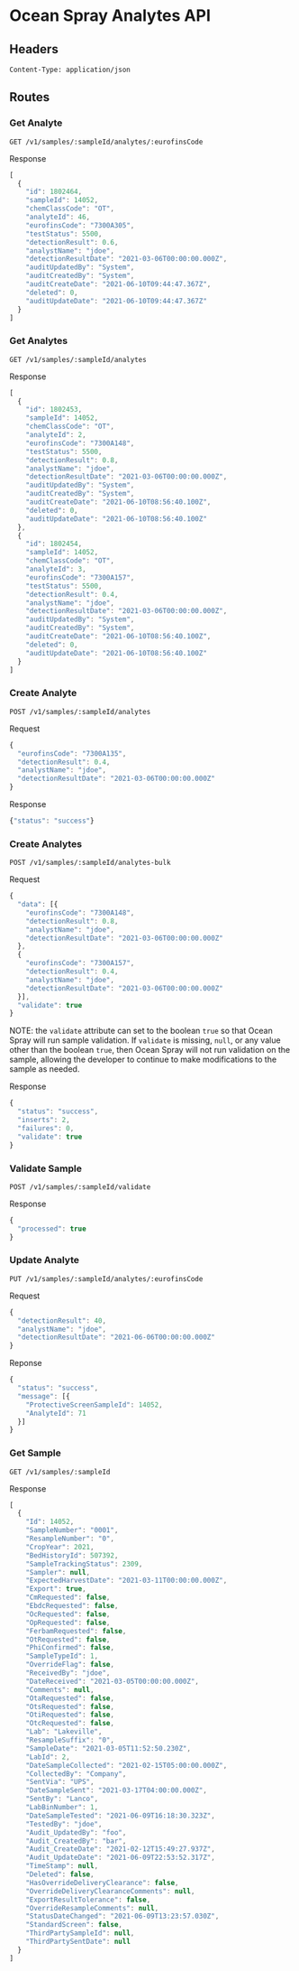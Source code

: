 # Ocean Spray Analytes API

## Headers

```
Content-Type: application/json
```

## Routes

### Get Analyte

`GET /v1/samples/:sampleId/analytes/:eurofinsCode`

Response
```javascript
[
  {
    "id": 1802464,
    "sampleId": 14052,
    "chemClassCode": "OT",
    "analyteId": 46,
    "eurofinsCode": "7300A305",
    "testStatus": 5500,
    "detectionResult": 0.6,
    "analystName": "jdoe",
    "detectionResultDate": "2021-03-06T00:00:00.000Z",
    "auditUpdatedBy": "System",
    "auditCreatedBy": "System",
    "auditCreateDate": "2021-06-10T09:44:47.367Z",
    "deleted": 0,
    "auditUpdateDate": "2021-06-10T09:44:47.367Z"
  }
]
```

### Get Analytes

`GET /v1/samples/:sampleId/analytes`

Response
```javascript
[
  {
    "id": 1802453,
    "sampleId": 14052,
    "chemClassCode": "OT",
    "analyteId": 2,
    "eurofinsCode": "7300A148",
    "testStatus": 5500,
    "detectionResult": 0.8,
    "analystName": "jdoe",
    "detectionResultDate": "2021-03-06T00:00:00.000Z",
    "auditUpdatedBy": "System",
    "auditCreatedBy": "System",
    "auditCreateDate": "2021-06-10T08:56:40.100Z",
    "deleted": 0,
    "auditUpdateDate": "2021-06-10T08:56:40.100Z"
  },
  {
    "id": 1802454,
    "sampleId": 14052,
    "chemClassCode": "OT",
    "analyteId": 3,
    "eurofinsCode": "7300A157",
    "testStatus": 5500,
    "detectionResult": 0.4,
    "analystName": "jdoe",
    "detectionResultDate": "2021-03-06T00:00:00.000Z",
    "auditUpdatedBy": "System",
    "auditCreatedBy": "System",
    "auditCreateDate": "2021-06-10T08:56:40.100Z",
    "deleted": 0,
    "auditUpdateDate": "2021-06-10T08:56:40.100Z"
  }
]
```

### Create Analyte

`POST /v1/samples/:sampleId/analytes`

Request
```javascript
{
  "eurofinsCode": "7300A135",
  "detectionResult": 0.4,
  "analystName": "jdoe",
  "detectionResultDate": "2021-03-06T00:00:00.000Z"
}
```

Response
```javascript
{"status": "success"}
```

### Create Analytes

`POST /v1/samples/:sampleId/analytes-bulk`

Request
```javascript
{
  "data": [{
    "eurofinsCode": "7300A148",
    "detectionResult": 0.8,
    "analystName": "jdoe",
    "detectionResultDate": "2021-03-06T00:00:00.000Z"
  },
  {
    "eurofinsCode": "7300A157",
    "detectionResult": 0.4,
    "analystName": "jdoe",
    "detectionResultDate": "2021-03-06T00:00:00.000Z"
  }],
  "validate": true
}
```
NOTE: the `validate` attribute can set to the
boolean `true` so that Ocean Spray will run sample
validation. If `validate` is missing, `null`, or any
value other than the boolean `true`, then Ocean Spray
will not run validation on the sample, allowing
the developer to continue to make modifications
to the sample as needed.

Response
```javascript
{
  "status": "success",
  "inserts": 2,
  "failures": 0,
  "validate": true
}
```

### Validate Sample

`POST /v1/samples/:sampleId/validate`

Response
```javascript
{
  "processed": true
}
```

### Update Analyte

`PUT /v1/samples/:sampleId/analytes/:eurofinsCode`

Request
```javascript
{
  "detectionResult": 40,
  "analystName": "jdoe",
  "detectionResultDate": "2021-06-06T00:00:00.000Z"    
}
```

Reponse
```javascript
{
  "status": "success",
  "message": [{
    "ProtectiveScreenSampleId": 14052,
    "AnalyteId": 71
  }]
}
```

### Get Sample

`GET /v1/samples/:sampleId`

Response
```javascript
[
  {
    "Id": 14052,
    "SampleNumber": "0001",
    "ResampleNumber": "0",
    "CropYear": 2021,
    "BedHistoryId": 507392,
    "SampleTrackingStatus": 2309,
    "Sampler": null,
    "ExpectedHarvestDate": "2021-03-11T00:00:00.000Z",
    "Export": true,
    "CmRequested": false,
    "EbdcRequested": false,
    "OcRequested": false,
    "OpRequested": false,
    "FerbamRequested": false,
    "OtRequested": false,
    "PhiConfirmed": false,
    "SampleTypeId": 1,
    "OverrideFlag": false,
    "ReceivedBy": "jdoe",
    "DateReceived": "2021-03-05T00:00:00.000Z",
    "Comments": null,
    "OtaRequested": false,
    "OtsRequested": false,
    "OtiRequested": false,
    "OtcRequested": false,
    "Lab": "Lakeville",
    "ResampleSuffix": "0",
    "SampleDate": "2021-03-05T11:52:50.230Z",
    "LabId": 2,
    "DateSampleCollected": "2021-02-15T05:00:00.000Z",
    "CollectedBy": "Company",
    "SentVia": "UPS",
    "DateSampleSent": "2021-03-17T04:00:00.000Z",
    "SentBy": "Lanco",
    "LabBinNumber": 1,
    "DateSampleTested": "2021-06-09T16:18:30.323Z",
    "TestedBy": "jdoe",
    "Audit_UpdatedBy": "foo",
    "Audit_CreatedBy": "bar",
    "Audit_CreateDate": "2021-02-12T15:49:27.937Z",
    "Audit_UpdateDate": "2021-06-09T22:53:52.317Z",
    "TimeStamp": null,
    "Deleted": false,
    "HasOverrideDeliveryClearance": false,
    "OverrideDeliveryClearanceComments": null,
    "ExportResultTolerance": false,
    "OverrideResampleComments": null,
    "StatusDateChanged": "2021-06-09T13:23:57.030Z",
    "StandardScreen": false,
    "ThirdPartySampleId": null,
    "ThirdPartySentDate": null
  }
]
```
